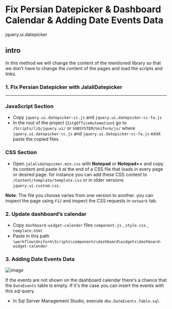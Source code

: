 # Fix Persian Datepicker & Dashboard Calendar & Adding Date Events Data

jquery.ui.datepicker

## intro

In this method we will change the content of the mentioned library so that we don’t have to change the content of the pages and load the scripts and links.

### 1. Fix Persian Datepicker with JalaliDatepicker

---

### JavaScript Section

- Copy `jquery.ui.datepicker-cc.js` and `jquery.ui.datepicker-cc-fa.js`
- In the root of the project (`IstgOfficeAutomation`) go to `/Scripts/lib/jquery.ui/` or `SUBSYSTEM/Uniform/js/` where `jquery.ui.datepicker-cc.js` and `jquery.ui.datepicker-cc-fa.js` exist paste the copied files.

### CSS Section

- Open `jalalidatepicker.min.css` with **Notepad** or **Notepad++** and copy its content and paste it at the end of a CSS file that loads in every page or desired page. for instance you can add these CSS content to `/Content/template/template.css` or in older versions `jquery.ui.custom.css`.

**Note**: The file you choose varies from one version to another. you can inspect the page using `F12` and inspect the CSS requests in `network` tab.

### 2. Update dashboard’s calendar

- Copy `dashboard-widget-calender` files `component.js` , `style.css` , `template.html`
- Paste in this path `\workflow\Uniform\Scripts\components\dashboard\widgets\dashboard-widget-calender`

### 3. Adding Date Events Data

![image](https://github.com/user-attachments/assets/fc116c5b-4b4e-47de-b61d-d1986dde042c)


If the events are not shown on the dashboard calendar there's a chance that the `DateEvents` table is empty.
If it's the case you can insert the events with this sql query.

- In Sql Server Management Studio, execute `dbo.DateEvents.Table.sql`.

